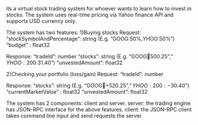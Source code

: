 its a virtual stock trading system for whoever wants to learn how to invest in stocks.
The system uses real-time pricing via Yahoo finance API and supports USD currency only. 

The system has two features:
1)Buying stocks
Request:
“stockSymbolAndPercentage”: string (E.g. “GOOG:50%,YHOO:50%”)
“budget” : float32

Response:
“tradeId”: number
“stocks”: string (E.g. “GOOG:100:$500.25”, “YHOO:200:$31.40”)
“unvestedAmount”: float32

2)Checking your portfolio (loss/gain)
Request:
“tradeId”: number

Response:
“stocks”: string (E.g. “GOOG:100:+$520.25”, “YHOO:200:-$30.40”)
“currentMarketValue” : float32
“unvestedAmount”: float32

The system has 2 components: client and server.
server: the trading engine has JSON-RPC interface for the above features.
client: the JSON-RPC client takes command line input and send requests the server.

